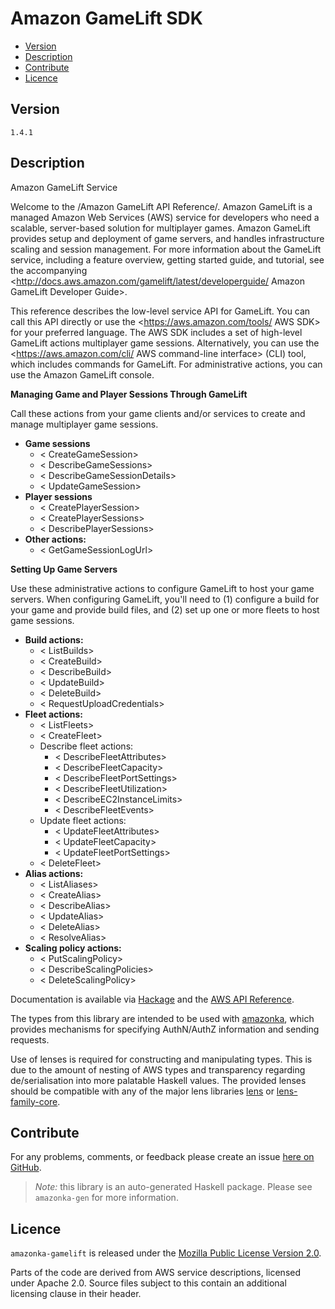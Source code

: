 # Amazon GameLift SDK

* [Version](#version)
* [Description](#description)
* [Contribute](#contribute)
* [Licence](#licence)


## Version

`1.4.1`


## Description

Amazon GameLift Service

Welcome to the /Amazon GameLift API Reference/. Amazon GameLift is a
managed Amazon Web Services (AWS) service for developers who need a
scalable, server-based solution for multiplayer games. Amazon GameLift
provides setup and deployment of game servers, and handles
infrastructure scaling and session management. For more information
about the GameLift service, including a feature overview, getting
started guide, and tutorial, see the accompanying
<http://docs.aws.amazon.com/gamelift/latest/developerguide/ Amazon GameLift Developer Guide>.

This reference describes the low-level service API for GameLift. You can
call this API directly or use the
<https://aws.amazon.com/tools/ AWS SDK> for your preferred language. The
AWS SDK includes a set of high-level GameLift actions multiplayer game
sessions. Alternatively, you can use the
<https://aws.amazon.com/cli/ AWS command-line interface> (CLI) tool,
which includes commands for GameLift. For administrative actions, you
can use the Amazon GameLift console.

__Managing Game and Player Sessions Through GameLift__

Call these actions from your game clients and\/or services to create and
manage multiplayer game sessions.

-   __Game sessions__
    -   < CreateGameSession>
    -   < DescribeGameSessions>
    -   < DescribeGameSessionDetails>
    -   < UpdateGameSession>
-   __Player sessions__
    -   < CreatePlayerSession>
    -   < CreatePlayerSessions>
    -   < DescribePlayerSessions>
-   __Other actions:__
    -   < GetGameSessionLogUrl>

__Setting Up Game Servers__

Use these administrative actions to configure GameLift to host your game
servers. When configuring GameLift, you\'ll need to (1) configure a
build for your game and provide build files, and (2) set up one or more
fleets to host game sessions.

-   __Build actions:__
    -   < ListBuilds>
    -   < CreateBuild>
    -   < DescribeBuild>
    -   < UpdateBuild>
    -   < DeleteBuild>
    -   < RequestUploadCredentials>
-   __Fleet actions:__
    -   < ListFleets>
    -   < CreateFleet>
    -   Describe fleet actions:
        -   < DescribeFleetAttributes>
        -   < DescribeFleetCapacity>
        -   < DescribeFleetPortSettings>
        -   < DescribeFleetUtilization>
        -   < DescribeEC2InstanceLimits>
        -   < DescribeFleetEvents>
    -   Update fleet actions:
        -   < UpdateFleetAttributes>
        -   < UpdateFleetCapacity>
        -   < UpdateFleetPortSettings>
    -   < DeleteFleet>
-   __Alias actions:__
    -   < ListAliases>
    -   < CreateAlias>
    -   < DescribeAlias>
    -   < UpdateAlias>
    -   < DeleteAlias>
    -   < ResolveAlias>
-   __Scaling policy actions:__
    -   < PutScalingPolicy>
    -   < DescribeScalingPolicies>
    -   < DeleteScalingPolicy>

Documentation is available via [Hackage](http://hackage.haskell.org/package/amazonka-gamelift)
and the [AWS API Reference](https://aws.amazon.com/documentation/).

The types from this library are intended to be used with [amazonka](http://hackage.haskell.org/package/amazonka),
which provides mechanisms for specifying AuthN/AuthZ information and sending requests.

Use of lenses is required for constructing and manipulating types.
This is due to the amount of nesting of AWS types and transparency regarding
de/serialisation into more palatable Haskell values.
The provided lenses should be compatible with any of the major lens libraries
[lens](http://hackage.haskell.org/package/lens) or [lens-family-core](http://hackage.haskell.org/package/lens-family-core).

## Contribute

For any problems, comments, or feedback please create an issue [here on GitHub](https://github.com/brendanhay/amazonka/issues).

> _Note:_ this library is an auto-generated Haskell package. Please see `amazonka-gen` for more information.


## Licence

`amazonka-gamelift` is released under the [Mozilla Public License Version 2.0](http://www.mozilla.org/MPL/).

Parts of the code are derived from AWS service descriptions, licensed under Apache 2.0.
Source files subject to this contain an additional licensing clause in their header.
